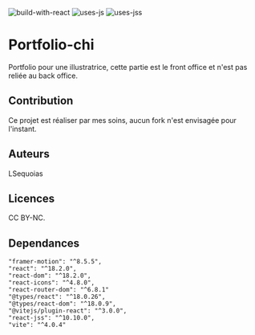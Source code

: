 ![build-with-react](https://github.com/LSequoias/portfolio-chi/assets/108955634/1178b74e-e9bb-48bf-be89-07bb3c0253fe)
![uses-js](https://github.com/LSequoias/portfolio-chi/assets/108955634/6ddf6316-7dbf-40dd-abc1-ed4200fdc0ae)
![uses-jss](https://github.com/LSequoias/portfolio-chi/assets/108955634/71f46854-bd25-4c86-9b13-427209e0d315)

# Portfolio-chi

Portfolio pour une illustratrice, cette partie est le front office et n'est pas reliée au back office.

## Contribution
Ce projet est réaliser par mes soins, aucun fork n'est envisagée pour l'instant.

## Auteurs
LSequoias

## Licences
CC BY-NC.

## Dependances
    "framer-motion": "^8.5.5",
    "react": "^18.2.0",
    "react-dom": "^18.2.0",
    "react-icons": "^4.8.0",
    "react-router-dom": "^6.8.1"
    "@types/react": "^18.0.26",
    "@types/react-dom": "^18.0.9",
    "@vitejs/plugin-react": "^3.0.0",
    "react-jss": "^10.10.0",
    "vite": "^4.0.4"


